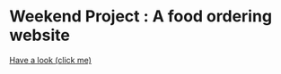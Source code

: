# Weekend Project :  A food ordering website

[Have a look (click me)](https://sharma-dikshit.github.io/cook/)
